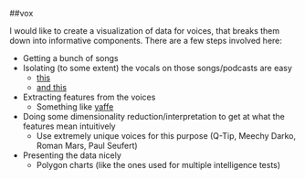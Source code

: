 ##vox

I would like to create a visualization of data for voices, that breaks them down into informative components. There are a few steps involved here:

- Getting a bunch of songs
- Isolating (to some extent) the vocals on those songs/podcasts are easy
    - [this](https://www.technologyreview.com/s/537101/deep-learning-machine-solves-the-cocktail-party-problem/)
    - [and this](http://www.cdf.toronto.edu/~csc209h/winter/assignments/a1/a1.html)
- Extracting features from the voices
    - Something like [yaffe](http://yaafe.sourceforge.net/features.html)
- Doing some dimensionality reduction/interpretation to get at what the features mean intuitively
    - Use extremely unique voices for this purpose (Q-Tip, Meechy Darko, Roman Mars, Paul Seufert)
- Presenting the data nicely
    - Polygon charts (like the ones used for multiple intelligence tests)
